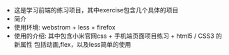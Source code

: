 - 这是学习前端的练习项目，其中exercise包含几个具体的项目
- 简介
- 使用环境: webstrom + less + firefox
- 使用的介绍: 其中包含小米官网css + 手机端页面项目练习 + html5 / CSS3 的新属性
包括动画,flex，以及less简单的使用
